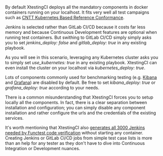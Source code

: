 By default XtestingCI deploys all the mandatory components in docker containers
running on your localhost. It fits very well all test campaigns such as
[CNTT Kubernetes Based Reference Conformance](https://www.katacoda.com/ollivier/courses/xtestingci/cnttrc2).

Jenkins is selected rather than GitLab CI/CD because it costs far less memory
and because Continuous Development features are optional when running test
containers. But swithing to GitLab CI/CD simply simply asks you to set
*jenkins_deploy: false* and *gitlab_deploy: true* in any existing playbook.

As you will see in this scenario, leveraging any Kubernetes cluster asks you to
simply set *use_kubernetes: true* in any existing playbook. XtestingCI can even
install the cluster on your localhost via *kubernetes_deploy: true*.

Lots of components commonly used for benchmarking testing (e.g.
[Kibana](https://www.elastic.co/fr/kibana) and [Grafana](https://grafana.com/))
are disabled by default. Be free to set *kibana_deploy: true* or
*grafana_deploy: true* according to your needs.

There is a common misunderstanding that XtestingCI forces you to setup locally
all the components. In fact, there is a clear separation between installation
and configuration; you can simply disable any component installation and
rather configure the urls and the credentials of the existing services.

It's worth mentioning that XtestingCI also
[generates all 3000 Jenkins needed by Functest code verification](https://github.com/collivier/ansible-role-xtesting/blob/master/tests/jjb.yml)
without starting any container. Creating Jenkins or GitLab CI/CD jobs from
simple test case lists is more than an help for any tester as they don't have
to dive into Continuous Integration or Development nuances.
